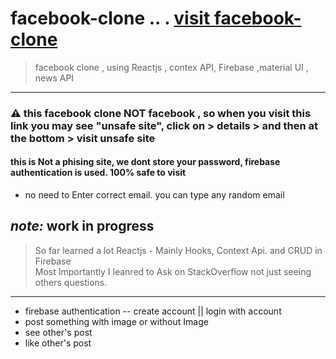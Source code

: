 # facebook-clone    ..   .  [visit facebook-clone ](https://facebook-clone-68bc7.web.app/)
> facebook clone , using Reactjs ,   contex API, Firebase ,material UI , news API     
*****  

### ⚠️ this facebook clone NOT facebook , so when you visit this link you may see "unsafe site", click on > details > and then at the bottom > visit unsafe site
#### this is Not a phising site,  we dont store your password, firebase authentication is used. 100% safe to visit
-  no need to Enter correct email. you can type any random email
 ## *note:* work in progress
 > So far learned a lot Reactjs - Mainly Hooks, Context Api. and CRUD in Firebase   
 > Most Importantly I leanred to Ask  on StackOverflow not just seeing others questions. 
 ******
 - firebase authentication -- create account || login with account
 - post something with image or without Image
 - see other's  post
 - like other's post
